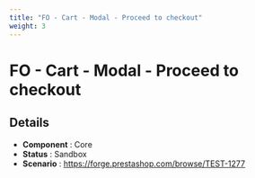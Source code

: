 ```yaml
---
title: "FO - Cart - Modal - Proceed to checkout"
weight: 3
---
```


# FO - Cart - Modal - Proceed to checkout
## Details
* **Component** : Core
* **Status** : Sandbox
* **Scenario** : https://forge.prestashop.com/browse/TEST-1277

